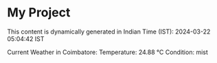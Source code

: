 # My Project

This content is dynamically generated in Indian Time (IST): 2024-03-22 05:04:42 IST


Current Weather in Coimbatore:
Temperature: 24.88 °C
Condition: mist
